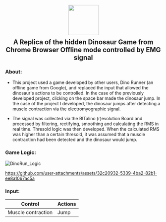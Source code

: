 <p align="center">
  <img src="https://github.com/dhhruv/Chrome-Dino-Runner/blob/master/assets/DinoWallpaper.png" width="97" height="97">
  <h2 align="center" style="margin-top: -4px !important;">A Replica of the hidden Dinosaur Game from Chrome Browser Offline mode controlled by EMG signal</h2>



### About:

-	This project used a game developed by other users, Dino Runner (an offline game from Google), and replaced the input that allowed the dinosaur's actions to be controlled.
In the case of the previously developed project, clicking on the space bar made the dinosaur jump. In the case of the project I developed, the dinosaur jumps after detecting a muscle contraction via the electromyographic signal.

-	The  signal was collected via the BITalino (r)evolution Board and processed by filtering, rectifying, smoothing and calculating the RMS in real time.
Thresold logic was then developed. When the calculated RMS was higher than a certain thresold, it was assumed that a muscle contraction had been detected and the dinosaur would jump.

### Game Logic:

![DinoRun_Logic](https://github.com/user-attachments/assets/5d4c0f50-d765-445d-a9b0-393c323db65e)



https://github.com/user-attachments/assets/32c20932-5339-4ba2-82b1-ee8a1067ac5a





### Input:

| Control              | Actions                                                       |
|--------------------- |---------------------------------------------------------------|
|Muscle contraction    |  Jump                           




